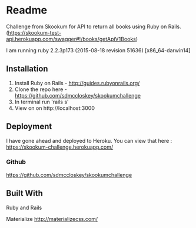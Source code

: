 # Readme

Challenge from Skookum for API to return all books using Ruby on Rails.
(https://skookum-test-api.herokuapp.com/swagger#!/books/getApiV1Books)

I am running ruby 2.2.3p173 (2015-08-18 revision 51636) [x86_64-darwin14]

## Installation
  1. Install Ruby on Rails - http://guides.rubyonrails.org/
  2. Clone the repo here - https://github.com/sdmccloskey/skookumchallenge
  3. In terminal run 'rails s'
  4. View on on http://localhost:3000

## Deployment

I have gone ahead and deployed to Heroku. You can view that here :
https://skookum-challenge.herokuapp.com/

### Github

https://github.com/sdmccloskey/skookumchallenge


## Built With

Ruby and Rails

Materialize
http://materializecss.com/
